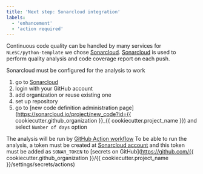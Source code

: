 ```yaml
---
title: 'Next step: Sonarcloud integration'
labels:
  - 'enhancement' 
  - 'action required'
---
```


Continuous code quality can be handled by many services for `NLeSC/python-template` we chose [Sonarcloud](https://sonarcloud.io/).
[Sonarcloud](https://sonarcloud.io/) is used to perform quality analysis and code coverage report on each push.

Sonarcloud must be configured for the analysis to work

1. go to [Sonarcloud](https://sonarcloud.io/projects/create)
2. login with your GitHub account
3. add organization or reuse existing one
4. set up repository
5. go to [new code definition administration page](https://sonarcloud.io/project/new_code?id={{ cookiecutter.github_organization }}_{{ cookiecutter.project_name }}) and select `Number of days` option

The analysis will be run by [GitHub Action workflow](.github/workflows/sonarcloud.yml)
To be able to run the analysis, a token must be created at [Sonarcloud account](https://sonarcloud.io/account/security/) and this token must be added as `SONAR_TOKEN` to [secrets on GitHub](https://github.com/{{ cookiecutter.github_organization }}/{{ cookiecutter.project_name }}/settings/secrets/actions)
